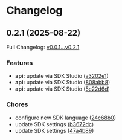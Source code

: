 # Changelog

## 0.2.1 (2025-08-22)

Full Changelog: [v0.0.1...v0.2.1](https://github.com/miruml/python-server-sdk/compare/v0.0.1...v0.2.1)

### Features

* **api:** update via SDK Studio ([a3202e1](https://github.com/miruml/python-server-sdk/commit/a3202e1c342b2b4871740d5755f98c7391568a6b))
* **api:** update via SDK Studio ([808abb8](https://github.com/miruml/python-server-sdk/commit/808abb81933f8f40bc9693ba587ceeeeebd5bb7b))
* **api:** update via SDK Studio ([5c22d6d](https://github.com/miruml/python-server-sdk/commit/5c22d6d8ee1f5e4eb73cd4a84d2366ba2f8f7a2b))


### Chores

* configure new SDK language ([24c68b0](https://github.com/miruml/python-server-sdk/commit/24c68b06eb9f987361581ea160e29b5be95cba13))
* update SDK settings ([b3672dc](https://github.com/miruml/python-server-sdk/commit/b3672dc0d33501047bab49f9efe2ca0f4b10c63a))
* update SDK settings ([47a4b89](https://github.com/miruml/python-server-sdk/commit/47a4b895060372460a0681376a0fcb18807a6ffb))
